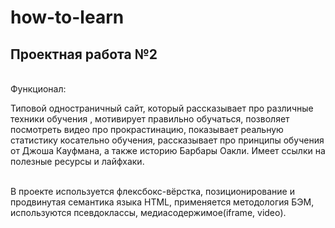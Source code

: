 # how-to-learn
## Проектная работа №2
<br>
Функционал:
<br>
<p>Типовой одностраничный сайт, который рассказывает про различные техники обучения , мотивирует правильно обучаться, позволяет посмотреть видео про прокрастинацию, показывает реальную статистику косательно обучения, рассказывает про принципы обучения от Джоша Кауфмана, а также историю Барбары Оакли. Имеет ссылки на полезные ресурсы и лайфхаки.</p>
<br>
В проекте используется флексбокс-вёрстка, позиционирование и продвинутая семантика языка HTML, применяется методология БЭМ, используются псевдоклассы, медиасодержимое(iframe, video).

